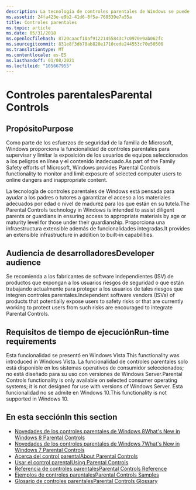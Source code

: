 ```yaml
---
description: La tecnología de controles parentales de Windows se puede usar para crear software de bloqueo o software de seguridad de Internet secundario que ayuda a garantizar la seguridad de Internet para niños y una Internet segura.
ms.assetid: 24fa423e-e9b2-41d6-8f5a-768539e7a55a
title: Controles parentales
ms.topic: article
ms.date: 05/31/2018
ms.openlocfilehash: 8720caacf10af91221455843c7c0970e9ab062fc
ms.sourcegitcommit: 831e8f3db78ab820e1710cede244553c70e50500
ms.translationtype: MT
ms.contentlocale: es-ES
ms.lasthandoff: 01/08/2021
ms.locfileid: "105667955"
---
```

# <a name="parental-controls"></a><span data-ttu-id="b368f-103">Controles parentales</span><span class="sxs-lookup"><span data-stu-id="b368f-103">Parental Controls</span></span>

## <a name="purpose"></a><span data-ttu-id="b368f-104">Propósito</span><span class="sxs-lookup"><span data-stu-id="b368f-104">Purpose</span></span>

<span data-ttu-id="b368f-105">Como parte de los esfuerzos de seguridad de la familia de Microsoft, Windows proporciona la funcionalidad de controles parentales para supervisar y limitar la exposición de los usuarios de equipos seleccionados a los peligros en línea y el contenido inadecuado.</span><span class="sxs-lookup"><span data-stu-id="b368f-105">As part of the Family Safety efforts of Microsoft, Windows provides Parental Controls functionality to monitor and limit exposure of selected computer users to online dangers and inappropriate content.</span></span>

<span data-ttu-id="b368f-106">La tecnología de controles parentales de Windows está pensada para ayudar a los padres o tutores a garantizar el acceso a los materiales adecuados por edad o nivel de madurez para los que están en su tutela.</span><span class="sxs-lookup"><span data-stu-id="b368f-106">The Parental Controls technology in Windows is intended to assist diligent parents or guardians in ensuring access to appropriate materials by age or maturity level for those under their guardianship.</span></span> <span data-ttu-id="b368f-107">Proporciona una infraestructura extensible además de funcionalidades integradas.</span><span class="sxs-lookup"><span data-stu-id="b368f-107">It provides an extensible infrastructure in addition to built-in capabilities.</span></span>

## <a name="developer-audience"></a><span data-ttu-id="b368f-108">Audiencia de desarrolladores</span><span class="sxs-lookup"><span data-stu-id="b368f-108">Developer audience</span></span>

<span data-ttu-id="b368f-109">Se recomienda a los fabricantes de software independientes (ISV) de productos que expongan a los usuarios riesgos de seguridad o que están trabajando actualmente para proteger a los usuarios de tales riesgos que integren controles parentales.</span><span class="sxs-lookup"><span data-stu-id="b368f-109">Independent software vendors (ISVs) of products that potentially expose users to safety risks or that are currently working to protect users from such risks are encouraged to integrate Parental Controls.</span></span>

## <a name="run-time-requirements"></a><span data-ttu-id="b368f-110">Requisitos de tiempo de ejecución</span><span class="sxs-lookup"><span data-stu-id="b368f-110">Run-time requirements</span></span>

<span data-ttu-id="b368f-111">Esta funcionalidad se presentó en Windows Vista.</span><span class="sxs-lookup"><span data-stu-id="b368f-111">This functionality was introduced in Windows Vista.</span></span> <span data-ttu-id="b368f-112">La funcionalidad de controles parentales solo está disponible en los sistemas operativos de consumidor seleccionados; no está diseñado para su uso con versiones de Windows Server.</span><span class="sxs-lookup"><span data-stu-id="b368f-112">Parental Controls functionality is only available on selected consumer operating systems; it is not designed for use with versions of Windows Server.</span></span> <span data-ttu-id="b368f-113">Esta funcionalidad no se admite en Windows 10.</span><span class="sxs-lookup"><span data-stu-id="b368f-113">This functionality is not supported in Windows 10.</span></span>

## <a name="in-this-section"></a><span data-ttu-id="b368f-114">En esta sección</span><span class="sxs-lookup"><span data-stu-id="b368f-114">In this section</span></span>

-   [<span data-ttu-id="b368f-115">Novedades de los controles parentales de Windows 8</span><span class="sxs-lookup"><span data-stu-id="b368f-115">What's New in Windows 8 Parental Controls</span></span>](what-s-new-in-windows-8-parental-controls.md)
-   [<span data-ttu-id="b368f-116">Novedades de los controles parentales de Windows 7</span><span class="sxs-lookup"><span data-stu-id="b368f-116">What's New in Windows 7 Parental Controls</span></span>](what-s-new-in-windows-7-parental-controls.md)
-   [<span data-ttu-id="b368f-117">Acerca del control parental</span><span class="sxs-lookup"><span data-stu-id="b368f-117">About Parental Controls</span></span>](about-parental-controls.md)
-   [<span data-ttu-id="b368f-118">Usar el control parental</span><span class="sxs-lookup"><span data-stu-id="b368f-118">Using Parental Controls</span></span>](using-parental-controls-apis.md)
-   [<span data-ttu-id="b368f-119">Referencia de controles parentales</span><span class="sxs-lookup"><span data-stu-id="b368f-119">Parental Controls Reference</span></span>](parental-controls-reference.md)
-   [<span data-ttu-id="b368f-120">Ejemplos de controles parentales</span><span class="sxs-lookup"><span data-stu-id="b368f-120">Parental Controls Samples</span></span>](parental-controls-samples.md)
-   [<span data-ttu-id="b368f-121">Glosario de controles parentales</span><span class="sxs-lookup"><span data-stu-id="b368f-121">Parental Controls Glossary</span></span>](parental-controls-glossary.md)

 

 



